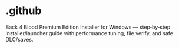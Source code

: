 # .github
Back 4 Blood Premium Edition Installer for Windows — step‑by‑step installer/launcher guide with performance tuning, file verify, and safe DLC/saves.
